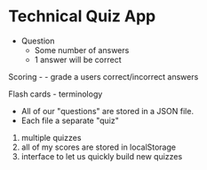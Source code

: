 # Technical Quiz App

- Question
  - Some number of answers
  - 1 answer will be correct

Scoring - 
	- grade a users correct/incorrect answers

Flash cards
	- terminology


- All of our "questions" are stored in a JSON file. 
- Each file a separate "quiz"


1. multiple quizzes
2. all of my scores are stored in localStorage
3. interface to let us quickly build new quizzes
